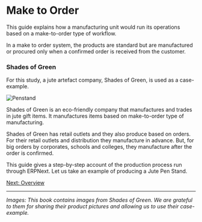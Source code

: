 # Make to Order

<p class="lead">This guide explains how a manufacturing unit would run its operations based on a make-to-order type of workflow.</p>

In a make to order system, the products are standard but are manufactured or procured only when a confirmed order is received from the customer.

### Shades of Green

 For this study, a jute artefact company, Shades of Green, is used as a case-example.

![Penstand](/assets/erpnext_org/images/erpnext/pen-stand.jpg)

Shades of Green is an eco-friendly company that manufactures and trades in  jute gift items. It manufactures items based on make-to-order type of manufacturing.

Shades of Green has retail outlets and they also produce based on orders. For their retail outlets and distribution they manufacture in advance. But, for big orders by corporates, schools and colleges, they manufacture after the order is confirmed. 

This guide gives a step-by-step account of the production process run through ERPNext. Let us take an example of producing a Jute Pen Stand.

[Next: Overview](/apps/erpnext/guide-books/make-to-order/overview)

---

_Images: This book contains images from Shades of Green. We are grateful to them for sharing their product pictures and allowing us to use their case-example._
